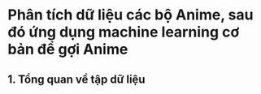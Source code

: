 # Phân tích dữ liệu các bộ Anime, sau đó ứng dụng machine learning cơ bản để gợi Anime
## 1. Tổng quan về tập dữ liệu
